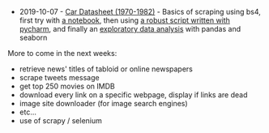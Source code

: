 - 2019-10-07 - [Car Datasheet (1970-1982)](https://github.com/obrunet/Web_Scraping_Projects/blob/master/2019-10-07-car_datasheet/auto_mpg.html) - Basics of scraping using bs4, first try with [a notebook](https://github.com/obrunet/Web_Scraping_Projects/blob/master/2019-10-07-car_datasheet/scraping%20data.ipynb), then using [a robust script written with pycharm](https://github.com/obrunet/Web_Scraping_Projects/blob/master/2019-10-07-car_datasheet/last_scraper_version.py), and finally an [exploratory data analysis](https://github.com/obrunet/Web_Scraping_Projects/blob/master/2019-10-07-car_datasheet/making_scraped_data_usable.ipynb) with pandas and seaborn


More to come in the next weeks:
- retrieve news' titles of tabloid or online newspapers
- scrape tweets message
- get top 250 movies on IMDB
- download every link on a specific webpage, display if links are dead
- image site downloader (for image search engines)
- etc...
- use of scrapy / selenium
